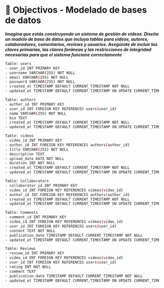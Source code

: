 # 🔗 Objectivos -  Modelado de bases de datos
___Imagina que estás construyendo un sistema de gestión de vídeos. Diseña un modelo de base de datos que incluya tablas para vídeos, autores, colaboradores, comentarios, reviews y usuarios. Asegúrate de incluir las claves  primarias, las claves foráneas y las restricciones de integridad necesarias para que el sistema funcione correctamente___


```bash
Table: users
- user_id INT PRIMARY KEY
- username VARCHAR(255) NOT NULL
- email VARCHAR(255) NOT NULL
- password VARCHAR(255) NOT NULL
- created_at TIMESTAMP DEFAULT CURRENT_TIMESTAMP NOT NULL
- updated_at TIMESTAMP DEFAULT CURRENT_TIMESTAMP ON UPDATE CURRENT_TIMESTAMP NOT NULL

Table: authors
- author_id INT PRIMARY KEY
- user_id INT FOREIGN KEY REFERENCES users(user_id)
- name VARCHAR(255) NOT NULL
- bio TEXT
- created_at TIMESTAMP DEFAULT CURRENT_TIMESTAMP NOT NULL
- updated_at TIMESTAMP DEFAULT CURRENT_TIMESTAMP ON UPDATE CURRENT_TIMESTAMP NOT NULL

Table: videos
- video_id INT PRIMARY KEY
- author_id INT FOREIGN KEY REFERENCES authors(author_id)
- title VARCHAR(255) NOT NULL
- description TEXT
- upload_date DATE NOT NULL
- duration INT NOT NULL
- created_at TIMESTAMP DEFAULT CURRENT_TIMESTAMP NOT NULL
- updated_at TIMESTAMP DEFAULT CURRENT_TIMESTAMP ON UPDATE CURRENT_TIMESTAMP NOT NULL

Table: Collaborators
- collaborator_id INT PRIMARY KEY
- video_id INT FOREIGN KEY REFERENCES videos(video_id)
- author_id INT FOREIGN KEY REFERENCES authors(author_id)
- created_at TIMESTAMP DEFAULT CURRENT_TIMESTAMP NOT NULL
- updated_at TIMESTAMP DEFAULT CURRENT_TIMESTAMP ON UPDATE CURRENT_TIMESTAMP NOT NULL

Table: Comments
- comment_id INT PRIMARY KEY
- video_id INT FOREIGN KEY REFERENCES videos(video_id)
- user_id INT FOREIGN KEY REFERENCES users(user_id)
- content TEXT NOT NULL
- publication_date TIMESTAMP DEFAULT CURRENT_TIMESTAMP NOT NULL
- updated_at TIMESTAMP DEFAULT CURRENT_TIMESTAMP ON UPDATE CURRENT_TIMESTAMP NOT NULL

Table: Reviews
- review_id INT PRIMARY KEY
- video_id INT FOREIGN KEY REFERENCES videos(video_id)
- user_id INT FOREIGN KEY REFERENCES users(user_id)
- rating INT NOT NULL
- comment TEXT
- publication_date TIMESTAMP DEFAULT CURRENT_TIMESTAMP NOT NULL
- updated_at TIMESTAMP DEFAULT CURRENT_TIMESTAMP ON UPDATE CURRENT_TIMESTAMP NOT NULL

```
